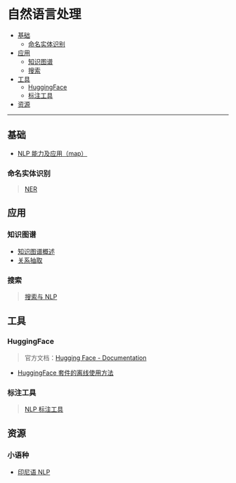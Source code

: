 自然语言处理
===
<!--info
toc_id: nlp
-->

<!-- TOC -->
- [基础](#基础)
    - [命名实体识别](#命名实体识别)
- [应用](#应用)
    - [知识图谱](#知识图谱)
    - [搜索](#搜索)
- [工具](#工具)
    - [HuggingFace](#huggingface)
    - [标注工具](#标注工具)
- [资源](#资源)
<!-- TOC -->

---

## 基础
- [NLP 能力及应用（map）](./_archives/2022/06/NLP任务与应用.map.md)

### 命名实体识别
> [NER](./_archives/2022/12/NER.md)

## 应用

### 知识图谱
- [知识图谱概述](./_archives/2022/07/知识图谱概述.md)
- [关系抽取](./_archives/2022/10/关系抽取.md)


### 搜索
> [搜索与 NLP](./_archives/2022/12/搜索与NLP.md)


## 工具

### HuggingFace
> 官方文档：[Hugging Face - Documentation](https://huggingface.co/docs)
- [HuggingFace 套件的离线使用方法](./_archives/2022/06/HuggingFace套件离线使用方法.md)

### 标注工具
> [NLP 标注工具](./_archives/2022/12/NLP标注工具.md)


## 资源  

<!-- omit in toc -->
### 小语种
- [印尼语 NLP](./_archives/2022/07/印尼语NLP.md)
